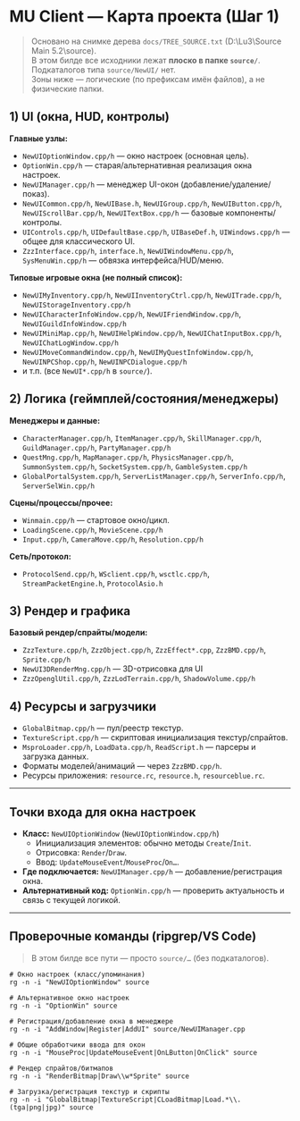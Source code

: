# MU Client — Карта проекта (Шаг 1)

> Основано на снимке дерева `docs/TREE_SOURCE.txt` (D:\Lu3\Source Main 5.2\source).  
> В этом билде все исходники лежат **плоско в папке `source/`**. Подкаталогов типа `source/NewUI/` нет.  
> Зоны ниже — логические (по префиксам имён файлов), а не физические папки.

## 1) UI (окна, HUD, контролы)

**Главные узлы:**
- `NewUIOptionWindow.cpp/h` — окно настроек (основная цель).
- `OptionWin.cpp/h` — старая/альтернативная реализация окна настроек.
- `NewUIManager.cpp/h` — менеджер UI-окон (добавление/удаление/показ).
- `NewUICommon.cpp/h`, `NewUIBase.h`, `NewUIGroup.cpp/h`, `NewUIButton.cpp/h`, `NewUIScrollBar.cpp/h`, `NewUITextBox.cpp/h` — базовые компоненты/контролы.
- `UIControls.cpp/h`, `UIDefaultBase.cpp/h`, `UIBaseDef.h`, `UIWindows.cpp/h` — общее для классического UI.
- `ZzzInterface.cpp/h`, `interface.h`, `NewUIWindowMenu.cpp/h`, `SysMenuWin.cpp/h` — обвязка интерфейса/HUD/меню.

**Типовые игровые окна (не полный список):**
- `NewUIMyInventory.cpp/h`, `NewUIInventoryCtrl.cpp/h`, `NewUITrade.cpp/h`, `NewUIStorageInventory.cpp/h`
- `NewUICharacterInfoWindow.cpp/h`, `NewUIFriendWindow.cpp/h`, `NewUIGuildInfoWindow.cpp/h`
- `NewUIMiniMap.cpp/h`, `NewUIHelpWindow.cpp/h`, `NewUIChatInputBox.cpp/h`, `NewUIChatLogWindow.cpp/h`
- `NewUIMoveCommandWindow.cpp/h`, `NewUIMyQuestInfoWindow.cpp/h`, `NewUINPCShop.cpp/h`, `NewUINPCDialogue.cpp/h`
- и т.п. (все `NewUI*.cpp/h` в `source/`).

## 2) Логика (геймплей/состояния/менеджеры)

**Менеджеры и данные:**
- `CharacterManager.cpp/h`, `ItemManager.cpp/h`, `SkillManager.cpp/h`, `GuildManager.cpp/h`, `PartyManager.cpp/h`
- `QuestMng.cpp/h`, `MapManager.cpp/h`, `PhysicsManager.cpp/h`, `SummonSystem.cpp/h`, `SocketSystem.cpp/h`, `GambleSystem.cpp/h`
- `GlobalPortalSystem.cpp/h`, `ServerListManager.cpp/h`, `ServerInfo.cpp/h`, `ServerSelWin.cpp/h`

**Сцены/процессы/прочее:**
- `Winmain.cpp/h` — стартовое окно/цикл.
- `LoadingScene.cpp/h`, `MovieScene.cpp/h`
- `Input.cpp/h`, `CameraMove.cpp/h`, `Resolution.cpp/h`

**Сеть/протокол:**
- `ProtocolSend.cpp/h`, `WSclient.cpp/h`, `wsctlc.cpp/h`, `StreamPacketEngine.h`, `ProtocolAsio.h`

## 3) Рендер и графика

**Базовый рендер/спрайты/модели:**
- `ZzzTexture.cpp/h`, `ZzzObject.cpp/h`, `ZzzEffect*.cpp`, `ZzzBMD.cpp/h`, `Sprite.cpp/h`
- `NewUI3DRenderMng.cpp/h` — 3D-отрисовка для UI
- `ZzzOpenglUtil.cpp/h`, `ZzzLodTerrain.cpp/h`, `ShadowVolume.cpp/h`

## 4) Ресурсы и загрузчики

- `GlobalBitmap.cpp/h` — пул/реестр текстур.
- `TextureScript.cpp/h` — скриптовая инициализация текстур/спрайтов.
- `MsproLoader.cpp/h`, `LoadData.cpp/h`, `ReadScript.h` — парсеры и загрузка данных.
- Форматы моделей/анимаций — через `ZzzBMD.cpp/h`.
- Ресурсы приложения: `resource.rc`, `resource.h`, `resourceblue.rc`.

---

## Точки входа для окна настроек

- **Класс:** `NewUIOptionWindow` (`NewUIOptionWindow.cpp/h`)
  - Инициализация элементов: обычно методы `Create`/`Init`.
  - Отрисовка: `Render`/`Draw`.
  - Ввод: `UpdateMouseEvent`/`MouseProc`/`On…`.
- **Где подключается:** `NewUIManager.cpp/h` — добавление/регистрация окна.
- **Альтернативный код:** `OptionWin.cpp/h` — проверить актуальность и связь с текущей логикой.

---

## Проверочные команды (ripgrep/VS Code)

> В этом билде все пути — просто `source/…` (без подкаталогов).

```text
# Окно настроек (класс/упоминания)
rg -n -i "NewUIOptionWindow" source

# Альтернативное окно настроек
rg -n -i "OptionWin" source

# Регистрация/добавление окна в менеджере
rg -n -i "AddWindow|Register|AddUI" source/NewUIManager.cpp

# Общие обработчики ввода для окон
rg -n -i "MouseProc|UpdateMouseEvent|OnLButton|OnClick" source

# Рендер спрайтов/битмапов
rg -n -i "RenderBitmap|Draw\\w*Sprite" source

# Загрузка/регистрация текстур и скрипты
rg -n -i "GlobalBitmap|TextureScript|CLoadBitmap|Load.*\\.(tga|png|jpg)" source
